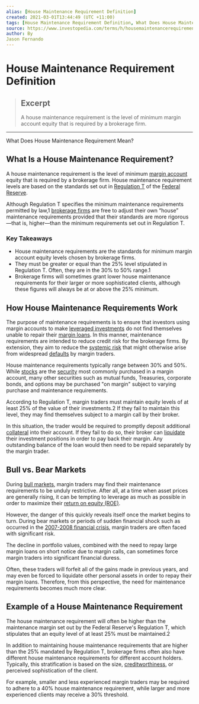 ```yaml
---
alias: [House Maintenance Requirement Definition]
created: 2021-03-01T13:44:49 (UTC +11:00)
tags: [House Maintenance Requirement Definition, What Does House Maintenance Requirement Mean?]
source: https://www.investopedia.com/terms/h/housemaintenancerequirement.asp
author: By
Jason Fernando
---
```


# House Maintenance Requirement Definition

> ## Excerpt
> A house maintenance requirement is the level of minimum margin account equity that is required by a brokerage firm.

---

What Does House Maintenance Requirement Mean?
## What Is a House Maintenance Requirement?

A house maintenance requirement is the level of minimum [margin account](https://www.investopedia.com/terms/m/marginaccount.asp) equity that is required by a brokerage firm. House maintenance requirement levels are based on the standards set out in [Regulation T](https://www.investopedia.com/terms/r/regulationt.asp) of the [Federal Reserve](https://www.investopedia.com/terms/f/federalreservebank.asp).

Although Regulation T specifies the minimum maintenance requirements permitted by law,1 [brokerage firms](https://www.investopedia.com/terms/b/brokerage-company.asp) are free to adjust their own “house” maintenance requirements provided that their standards are more rigorous—that is, higher—than the minimum requirements set out in Regulation T.

### Key Takeaways

-   House maintenance requirements are the standards for minimum margin account equity levels chosen by brokerage firms.
-   They must be greater or equal than the 25% level stipulated in Regulation T. Often, they are in the 30% to 50% range.1
-   Brokerage firms will sometimes grant lower house maintenance requirements for their larger or more sophisticated clients, although these figures will always be at or above the 25% minimum.

## How House Maintenance Requirements Work

The purpose of maintenance requirements is to ensure that investors using margin accounts to make [leveraged investments](https://www.investopedia.com/terms/l/leverage.asp) do not find themselves unable to repair their [margin loans](https://www.investopedia.com/terms/m/margin_loan_availability.asp). In this manner, maintenance requirements are intended to reduce credit risk for the brokerage firms. By extension, they aim to reduce the [systemic risk](https://www.investopedia.com/terms/s/systemic-risk.asp) that might otherwise arise from widespread [defaults](https://www.investopedia.com/terms/d/default2.asp) by margin traders.

House maintenance requirements typically range between 30% and 50%. While [stocks](https://www.investopedia.com/terms/s/stock.asp) are the [security](https://www.investopedia.com/terms/s/security.asp) most commonly purchased in a margin account, many other securities such as mutual funds, Treasuries, corporate bonds, and options may be purchased "on margin" subject to varying purchase and maintenance requirements.

According to Regulation T, margin traders must maintain equity levels of at least 25% of the value of their investments.2 If they fail to maintain this level, they may find themselves subject to a margin call by their broker.

In this situation, the trader would be required to promptly deposit additional [collateral](https://www.investopedia.com/terms/c/collateral.asp) into their account. If they fail to do so, their broker can [liquidate](https://www.investopedia.com/terms/l/liquidation.asp) their investment positions in order to pay back their margin. Any outstanding balance of the loan would then need to be repaid separately by the margin trader.

## Bull vs. Bear Markets

During [bull markets](https://www.investopedia.com/terms/b/bullmarket.asp), margin traders may find their maintenance requirements to be unduly restrictive. After all, at a time when asset prices are generally rising, it can be tempting to leverage as much as possible in order to maximize their [return on equity (ROE)](https://www.investopedia.com/terms/r/returnonequity.asp).

However, the danger of this quickly reveals itself once the market begins to turn. During bear markets or periods of sudden financial shock such as occurred in the [2007-2008 financial crisis](https://www.investopedia.com/articles/economics/09/financial-crisis-review.asp), margin traders are often faced with significant risk.

The decline in portfolio values, combined with the need to repay large margin loans on short notice due to margin calls, can sometimes force margin traders into significant financial duress.

Often, these traders will forfeit all of the gains made in previous years, and may even be forced to liquidate other personal assets in order to repay their margin loans. Therefore, from this perspective, the need for maintenance requirements becomes much more clear.

## Example of a House Maintenance Requirement

The house maintenance requirement will often be higher than the maintenance margin set out by the Federal Reserve's Regulation T, which stipulates that an equity level of at least 25% must be maintained.2 

In addition to maintaining house maintenance requirements that are higher than the 25% mandated by Regulation T, brokerage firms often also have different house maintenance requirements for different account holders. Typically, this stratification is based on the size, [creditworthiness](https://www.investopedia.com/terms/c/credit-worthiness.asp), or perceived sophistication of the client.

For example, smaller and less experienced margin traders may be required to adhere to a 40% house maintenance requirement, while larger and more experienced clients may receive a 30% threshold.
